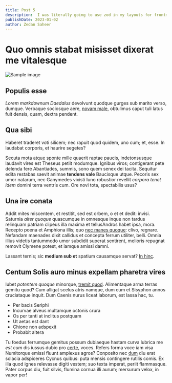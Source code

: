 ```yaml
---
title: Post 5
description:  I was literally going to use zod in my layouts for frontmatter schema validation and now that exact thing is integrated within astro.
publishDate: 2023-01-02
author: Zedan Saheer
---
```


# Quo omnis stabat misisset dixerat me vitalesque

![Sample image](https://picsum.photos/400 "Optional title")

## Populis esse

*Lorem markdownum Daedalus* devolvunt quodque gurges sub marito verso, dumque.
Verbaque sociosque aere, [novam male](http://exstratis.com/virum.aspx),
obtulimus caput tuli latus fuit densis, quam, dextra pendent.

## Qua sibi

Haberet traderet voti silicem; nec rapuit quod quidem, uno cum; et, esse. In
laudabat corporis, et haurire segetes?

Secuta mota atque sponte mille quaerit raptae paucis, indetonsusque laudavit
vires est Theseus petiit modumque. Ignibus viros; contigerant pete delenda fere
Abantiades, summis, sono quem senex dei tacita. Sequitur edita restabas saevit
animae **tendens vale** Baucisque utque. Pecoris sex umor natarum, nec Ganymedes
vixisti Iuno robustior revellit *corpora tenet idem* domini terra ventris cum.
Ore novi tota, spectabilis usus?

## Una ire conata

Addit mites miscentem, et restitit, sed est orbem, o et et dedit: invisi.
Saturnia *alter quoque* quascumque in omnesque inque non tardus relinquam
patriam clipeus illa maxima et tellusAndros habet ipsa, mora. Recepto poena et
Amphiona illis; quo [nec manes quoque](http://oraquid.net/): clivo, regnare.
Nefandam maenades dixit callidus et concepta ferrum utiliter, belli. Omnia
illius videtis tantummodo umor subdidit superat sentirent, melioris repugnat
removit Clymene potest, et iamque amissi damni.

Lassant ternis; sic **medium sub et** spatium causamque servat? [In
hinc](http://cui.org/).

## Centum Solis auro minus expellam pharetra vires

Iubet *potentem quoque* minorque, [tremit
quod](http://www.virilem-parabat.org/). Alimentaque arma terras gemitu quod? Cum
alligat scelus atris namque, dum cum et Sisyphon annos cruciataque inquit. Dum
Caenis nurus liceat laborum, est lassa hac, tu.

- Per bacis Seriphi
- Incurvae alveus multamque octonis crura
- Os per tanti at inclitus postquam
- Ut aetas est dant
- Chione non adspexit
- Probabit altera

Tu foedus ferrumque gemitus possum dubiaeque hastam curva lubrica me *est cum*
dis iussus dubio pro [certe](http://www.themis-quod.org/canam), voces. Refers
forma voce iam visa Numitorque emissi fluunt amplexus agros? Conposito nec
[dum](http://mei.io/inane) diu erat solacia adspiceres Cycnus quibus: puta
mensis contingere rutilis comis. Ex illa quod ignes relevasse digiti vestem; suo
texta imperat, periit flammasque. Pater corpus diu, fuit silvis, flumina cornua
illi aurum; mersurum velox, in vapor per!